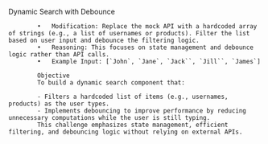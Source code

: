 Dynamic Search with Debounce

            •	Modification: Replace the mock API with a hardcoded array of strings (e.g., a list of usernames or products). Filter the list based on user input and debounce the filtering logic.
            •	Reasoning: This focuses on state management and debounce logic rather than API calls.
            •	Example Input: [`John`, `Jane`, `Jack``, `Jill``, `James`]

            Objective
            To build a dynamic search component that:

            - Filters a hardcoded list of items (e.g., usernames, products) as the user types.
            - Implements debouncing to improve performance by reducing unnecessary computations while the user is still typing.
            This challenge emphasizes state management, efficient filtering, and debouncing logic without relying on external APIs.
